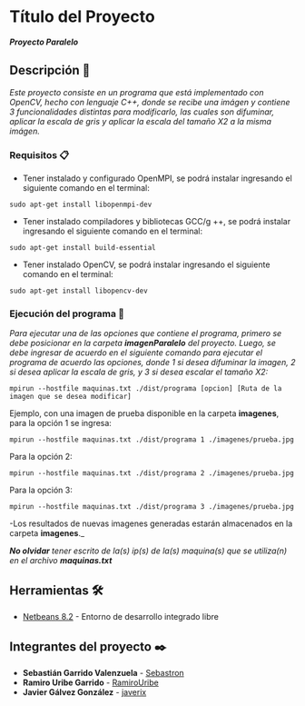 # Título del Proyecto

**_Proyecto Paralelo_**

## Descripción 🚀

_Este proyecto consiste en un programa que está implementado con OpenCV, hecho_
_con lenguaje C++, donde se recibe una imágen y contiene 3 funcionalidades_
_distintas para modificarlo, las cuales son difuminar, aplicar la escala de_ 
_gris y aplicar la escala del tamaño X2 a la misma imágen._

### Requisitos 📋

* Tener instalado y configurado OpenMPI, se podrá instalar ingresando el siguiente comando en el terminal:
```
sudo apt-get install libopenmpi-dev
```
* Tener instalado compiladores y bibliotecas GCC/g ++, se podrá instalar ingresando el siguiente comando en el terminal:
```
sudo apt-get install build-essential
```
* Tener instalado OpenCV, se podrá instalar ingresando el siguiente comando en el terminal:
```
sudo apt-get install libopencv-dev
```

### Ejecución del programa 🔧

_Para ejecutar una de las opciones que contiene el programa, primero se debe posicionar_
_en la carpeta **imagenParalelo** del proyecto. Luego, se debe ingresar de acuerdo en el_
_siguiente comando para ejecutar el programa de acuerdo las opciones, donde 1 si desea_ 
_difuminar la imagen, 2 si desea aplicar la escala de gris, y 3 si desea escalar el tamaño X2:_

```
mpirun --hostfile maquinas.txt ./dist/programa [opcion] [Ruta de la imagen que se desea modificar]
```
Ejemplo, con una imagen de prueba disponible en la carpeta **imagenes**, para la opción 1 se ingresa:

```
mpirun --hostfile maquinas.txt ./dist/programa 1 ./imagenes/prueba.jpg
```
Para la opción 2:

```
mpirun --hostfile maquinas.txt ./dist/programa 2 ./imagenes/prueba.jpg
```

Para la opción 3:

```
mpirun --hostfile maquinas.txt ./dist/programa 3 ./imagenes/prueba.jpg
```

-Los resultados de nuevas imagenes generadas estarán almacenados en la carpeta **imagenes**._

_**No olvidar** tener escrito de la(s) ip(s) de la(s) maquina(s) que se utiliza(n)_
_en el archivo **maquinas.txt**_

## Herramientas 🛠️

* [Netbeans 8.2](https://netbeans.org/downloads/8.2/rc/) - Entorno de desarrollo integrado libre

## Integrantes del proyecto ✒️

* **Sebastián Garrido Valenzuela** - [Sebastron](https://github.com/Sebastron)
* **Ramiro Uribe Garrido** - [RamiroUribe](https://github.com/RamiroUribe)
* **Javier Gálvez González** - [javerix](https://github.com/javerix)

